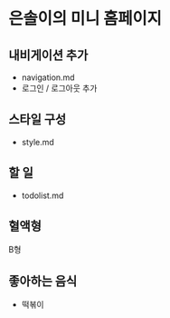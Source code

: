 # 은솔이의 미니 홈페이지

## 내비게이션 추가

- navigation.md
- 로그인 / 로그아웃 추가

## 스타일 구성

- style.md

## 할 일

- todolist.md

## 혈액형

B형

## 좋아하는 음식

- 떡볶이
